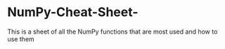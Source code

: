 # NumPy-Cheat-Sheet-
This is a sheet of all the NumPy functions that are most used and how to use them
